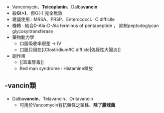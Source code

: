 - Vancomycin、**Teicoplanin**、Dalba**vancin**
- 殺**G(+)**、但G(-) 完全無效
- 建議使用 : MRSA、PRSP、Enterococci、C.difficile
- 機轉 : 結合D-Ala-D-Ala terminus of pentapeptide ， 抑制peptodoglycan glycosyltransferase
- 藥物動力學
	- 口服吸收率很差 -> IV
	- 口服只用在[[Clostridium#C.difficle|偽膜性大腸炎]]
- 副作用
	- [[耳毒腎毒]]
	- Red man syndrome : Histamine釋放
## -vancin類
- Dalba**vancin**、Telavancin、Oritavancin
	- 可用於Vancomycin有抗藥性之菌株、**除了腸球菌**